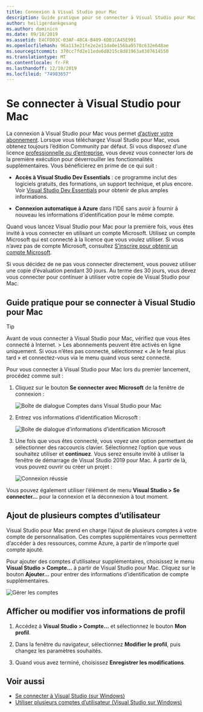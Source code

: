 ```yaml
---
title: Connexion à Visual Studio pour Mac
description: Guide pratique pour se connecter à Visual Studio pour Mac
author: heiligerdankgesang
ms.author: dominicn
ms.date: 09/18/2019
ms.assetid: E4CFD03C-03AF-48CA-B409-6DB1CA45E991
ms.openlocfilehash: 96a113e21fe2e2e11da0e156ba9578c632e648ae
ms.sourcegitcommit: 370cc7fd2e11ede6d8215c8d81963a8307614550
ms.translationtype: MT
ms.contentlocale: fr-FR
ms.lasthandoff: 12/10/2019
ms.locfileid: "74983657"
---
```

# <a name="sign-in-to-visual-studio-for-mac"></a>Se connecter à Visual Studio pour Mac

La connexion à Visual Studio pour Mac vous permet [d’activer votre abonnement](enable-subscription.md). Lorsque vous téléchargez Visual Studio pour Mac, vous obtenez toujours l’édition Community par défaut. Si vous disposez d’une licence [professionnelle ou d’entreprise](https://visualstudio.microsoft.com/vs/compare/), vous devez vous connecter lors de la première exécution pour déverrouiller les fonctionnalités supplémentaires. Vous bénéficierez en prime de ce qui suit :

* **Accès à Visual Studio Dev Essentials** : ce programme inclut des logiciels gratuits, des formations, un support technique, et plus encore. Voir [Visual Studio Dev Essentials](https://aka.ms/vsdevhelp) pour obtenir de plus amples informations.

* **Connexion automatique à Azure** dans l’IDE sans avoir à fournir à nouveau les informations d’identification pour le même compte.

Quand vous lancez Visual Studio pour Mac pour la première fois, vous êtes invité à vous connecter en utilisant un compte Microsoft. Utilisez un compte Microsoft qui est connecté à la licence que vous voulez utiliser. Si vous n’avez pas de compte Microsoft, consultez [S’inscrire pour obtenir un compte Microsoft](https://support.microsoft.com/instantanswers/d18cc497-d839-cf50-dea8-f99c95f2bd16/sign-up-for-a-microsoft-account).

Si vous décidez de ne pas vous connecter directement, vous pouvez utiliser une copie d’évaluation pendant 30 jours. Au terme des 30 jours, vous devez vous connecter pour continuer à utiliser votre copie de Visual Studio pour Mac.

## <a name="how-to-sign-in-to-visual-studio-for-mac"></a>Guide pratique pour se connecter à Visual Studio pour Mac

> [!TIP]
> Avant de vous connecter à Visual Studio pour Mac, vérifiez que vous êtes connecté à Internet. > Les abonnements peuvent être activés en ligne uniquement. Si vous n’êtes pas connecté, sélectionnez « Je le ferai plus tard » et connectez-vous via le menu quand vous serez connecté.

Pour vous connecter à Visual Studio pour Mac lors du premier lancement, procédez comme suit :

1. Cliquez sur le bouton **Se connecter avec Microsoft** de la fenêtre de connexion :

    ![Boîte de dialogue Comptes dans Visual Studio pour Mac](media/ide-tour-2019-start-signin.png)

2. Entrez vos informations d’identification Microsoft :

    ![Boîte de dialogue d’informations d’identification Microsoft](media/signing-in-image13.png)

4. Une fois que vous êtes connecté, vous voyez une option permettant de sélectionner des raccourcis clavier. Sélectionnez l’option que vous souhaitez utiliser et **continuez**. Vous serez ensuite invité à utiliser la fenêtre de démarrage de Visual Studio 2019 pour Mac. À partir de là, vous pouvez ouvrir ou créer un projet :

    ![Connexion réussie](media/signing-in-image14.png)

Vous pouvez également utiliser l’élément de menu **Visual Studio > Se connecter…** pour la connexion et la déconnexion à tout moment.

## <a name="adding-multiple-user-accounts"></a>Ajout de plusieurs comptes d’utilisateur

Visual Studio pour Mac prend en charge l’ajout de plusieurs comptes à votre compte de personnalisation. Ces comptes supplémentaires vous permettent d’accéder à des ressources, comme Azure, à partir de n’importe quel compte ajouté.

Pour ajouter des comptes d’utilisateur supplémentaires, choisissez le menu **Visual Studio > Compte...** à partir de Visual Studio pour Mac. Cliquez sur le bouton **Ajouter...** pour entrer des informations d’identification de compte supplémentaires.

![Gérer les comptes](media/signing-in-image15.png)

## <a name="view-or-change-your-profile-information"></a>Afficher ou modifier vos informations de profil

1. Accédez à **Visual Studio > Compte…** et sélectionnez le bouton **Mon profil**.

2. Dans la fenêtre du navigateur, sélectionnez **Modifier le profil**, puis changez les paramètres souhaités.

3. Quand vous avez terminé, choisissez **Enregistrer les modifications**.

## <a name="see-also"></a>Voir aussi

- [Se connecter à Visual Studio (sur Windows)](/visualstudio/ide/signing-in-to-visual-studio)
- [Utiliser plusieurs comptes d’utilisateur (Visual Studio sur Windows)](/visualstudio/ide/work-with-multiple-user-accounts)